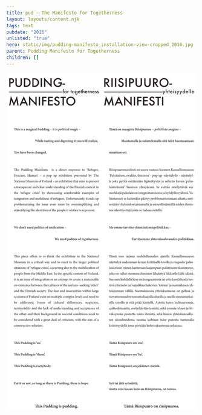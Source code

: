 ```yaml
---
title: pud ~ The Manifesto for Togetherness
layout: layouts/content.njk
tags: text
pubdate: "2016"
unlisted: "true"
hero: static/img/pudding-manifesto_installation-view-cropped_2016.jpg
parent: Pudding Manifesto for Togetherness
children: []
---
```

![riisipuddingmanifestotulostustupla, 2016](/static/img/riisipuddingmanifestotulostustupla.jpg)
